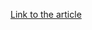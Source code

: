 [Link to the article](https://thehackernews.com/2025/05/nso-group-fined-168m-for-targeting-1400.html)
